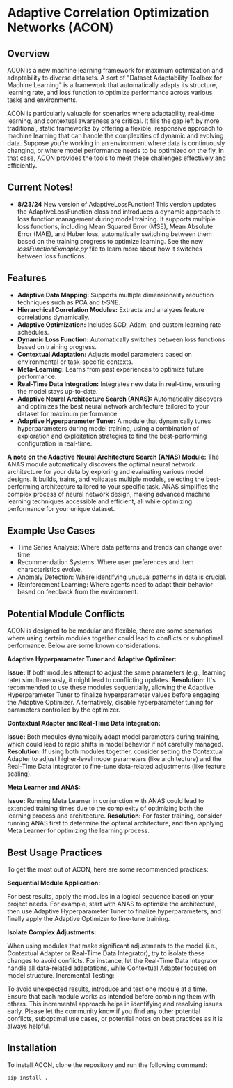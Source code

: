 # Adaptive Correlation Optimization Networks (ACON)

## Overview 
ACON is a new machine learning framework for maximum optimization and adaptability to diverse datasets. A sort of "Dataset Adaptability Toolbox for Machine Learning" is a framework that automatically adapts its structure, learning rate, and loss function to optimize performance across various tasks and environments.

ACON is particularly valuable for scenarios where adaptability, real-time learning, and contextual awareness are critical. It fills the gap left by more traditional, static frameworks by offering a flexible, responsive approach to machine learning that can handle the complexities of dynamic and evolving data. Suppose you’re working in an environment where data is continuously changing, or where model performance needs to be optimized on the fly. In that case, ACON provides the tools to meet these challenges effectively and efficiently.

## Current Notes!
- **8/23/24** New version of AdaptiveLossFunction! This version updates the AdaptiveLossFunction class and introduces a dynamic approach to loss function management during model training. It supports multiple loss functions, including Mean Squared Error (MSE), Mean Absolute Error (MAE), and Huber loss, automatically switching between them based on the training progress to optimize learning. See the new *lossFunctionExmaple.py* file to learn more about how it switches between loss functions.

## Features
- **Adaptive Data Mapping:** Supports multiple dimensionality reduction techniques such as PCA and t-SNE.
- **Hierarchical Correlation Modules:** Extracts and analyzes feature correlations dynamically.
- **Adaptive Optimization:** Includes SGD, Adam, and custom learning rate schedules.
- **Dynamic Loss Function:** Automatically switches between loss functions based on training progress.
- **Contextual Adaptation:** Adjusts model parameters based on environmental or task-specific contexts.
- **Meta-Learning:** Learns from past experiences to optimize future performance.
- **Real-Time Data Integration:** Integrates new data in real-time, ensuring the model stays up-to-date.
- **Adaptive Neural Architecture Search (ANAS):** Automatically discovers and optimizes the best neural network architecture tailored to your dataset for maximum performance.
- **Adaptive Hyperparameter Tuner:** A module that dynamically tunes hyperparameters during model training, using a combination of exploration and exploitation strategies to find the best-performing configuration in real-time.



**A note on the Adaptive Neural Architecture Search (ANAS) Module:** 
The ANAS module automatically discovers the optimal neural network architecture for your data by exploring and evaluating various model designs. It builds, trains, and validates multiple models, selecting the best-performing architecture tailored to your specific task. ANAS simplifies the complex process of neural network design, making advanced machine learning techniques accessible and efficient, all while optimizing performance for your unique dataset.

## Example Use Cases
- Time Series Analysis: Where data patterns and trends can change over time.
- Recommendation Systems: Where user preferences and item characteristics evolve.
- Anomaly Detection: Where identifying unusual patterns in data is crucial.
- Reinforcement Learning: Where agents need to adapt their behavior based on feedback from the environment.

## Potential Module Conflicts
ACON is designed to be modular and flexible, there are some scenarios where using certain modules together could lead to conflicts or suboptimal performance. Below are some known considerations:

**Adaptive Hyperparameter Tuner and Adaptive Optimizer:**

**Issue:** If both modules attempt to adjust the same parameters (e.g., learning rate) simultaneously, it might lead to conflicting updates.
**Resolution:** It's recommended to use these modules sequentially, allowing the Adaptive Hyperparameter Tuner to finalize hyperparameter values before engaging the Adaptive Optimizer. Alternatively, disable hyperparameter tuning for parameters controlled by the optimizer.

**Contextual Adapter and Real-Time Data Integration:**

**Issue:** Both modules dynamically adapt model parameters during training, which could lead to rapid shifts in model behavior if not carefully managed.
**Resolution:** If using both modules together, consider setting the Contextual Adapter to adjust higher-level model parameters (like architecture) and the Real-Time Data Integrator to fine-tune data-related adjustments (like feature scaling).

**Meta Learner and ANAS:**

**Issue:** Running Meta Learner in conjunction with ANAS could lead to extended training times due to the complexity of optimizing both the learning process and architecture.
**Resolution:** For faster training, consider running ANAS first to determine the optimal architecture, and then applying Meta Learner for optimizing the learning process.

## Best Usage Practices
To get the most out of ACON, here are some recommended practices:

**Sequential Module Application:**

For best results, apply the modules in a logical sequence based on your project needs. For example, start with ANAS to optimize the architecture, then use Adaptive Hyperparameter Tuner to finalize hyperparameters, and finally apply the Adaptive Optimizer to fine-tune training.

**Isolate Complex Adjustments:**

When using modules that make significant adjustments to the model (i.e., Contextual Adapter or Real-Time Data Integrator), try to isolate these changes to avoid conflicts. For instance, let the Real-Time Data Integrator handle all data-related adaptations, while Contextual Adapter focuses on model structure.
Incremental Testing:

To avoid unexpected results, introduce and test one module at a time. Ensure that each module works as intended before combining them with others. This incremental approach helps in identifying and resolving issues early. Please let the community know if you find any other potential conflicts, suboptimal use cases, or potential notes on best practices as it is always helpful.


## Installation

To install ACON, clone the repository and run the following command:

```bash
pip install .
